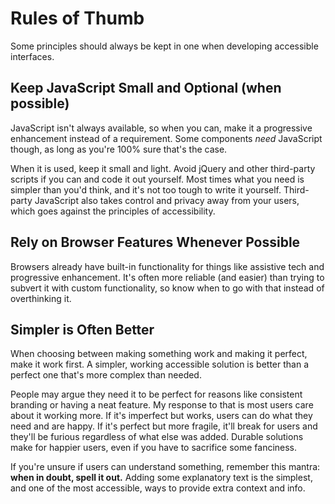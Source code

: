 # Rules of Thumb

Some principles should always be kept in one when developing accessible interfaces.

## Keep JavaScript Small and Optional (when possible)

JavaScript isn't always available, so when you can, make it a progressive enhancement instead of a requirement. Some components _need_ JavaScript though, as long as you're 100% sure that's the case.

When it is used, keep it small and light. Avoid jQuery and other third-party scripts if you can and code it out yourself. Most times what you need is simpler than you'd think, and it's not too tough to write it yourself. Third-party JavaScript also takes control and privacy away from your users, which goes against the principles of accessibility.

## Rely on Browser Features Whenever Possible

Browsers already have built-in functionality for things like assistive tech and progressive enhancement. It's often more reliable (and easier) than trying to subvert it with custom functionality, so know when to go with that instead of overthinking it.

## Simpler is Often Better

When choosing between making something work and making it perfect, make it work first. A simpler, working accessible solution is better than a perfect one that's more complex than needed.

People may argue they need it to be perfect for reasons like consistent branding or having a neat feature. My response to that is most users care about it working more. If it's imperfect but works, users can do what they need and are happy. If it's perfect but more fragile, it'll break for users and they'll be furious regardless of what else was added. Durable solutions make for happier users, even if you have to sacrifice some fanciness.

If you're unsure if users can understand something, remember this mantra: **when in doubt, spell it out.** Adding some explanatory text is the simplest, and one of the most accessible, ways to provide extra context and info.
